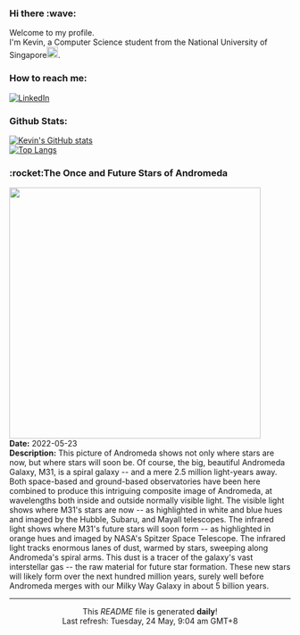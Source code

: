 <h3>Hi there :wave:</h3>

Welcome to my profile.   
I'm Kevin, a Computer Science student from the National University of Singapore<img src="https://img.icons8.com/color/96/000000/singapore-circular.png" width="20px"/>.</p>

<h3>How to reach me: </h3>
<a href="https://www.linkedin.com/in/kevin-foong/"><img alt="LinkedIn" src="https://img.shields.io/badge/linkedin-%230077B5.svg?&style=for-the-badge&logo=linkedin&logoColor=white" /></a> 

<h3>Github Stats: </h3> 

[![Kevin's GitHub stats](https://github-readme-stats.vercel.app/api?username=kevin9foong&theme=tokyonight)](https://github.com/anuraghazra/github-readme-stats) <br/>
[![Top Langs](https://github-readme-stats.vercel.app/api/top-langs/?username=kevin9foong&layout=compact&theme=tokyonight)](https://github.com/anuraghazra/github-readme-stats)

<h3>:rocket:The Once and Future Stars of Andromeda</h3> 
<img width="450" src="https:&#x2F;&#x2F;apod.nasa.gov&#x2F;apod&#x2F;image&#x2F;2205&#x2F;M31_HubbleSpitzerGendler_2000.jpg" /><br/>
<b>Date:</b> 2022-05-23<br/>
<b>Description:</b> This picture of Andromeda shows not only where stars are now, but where stars will soon be. Of course, the big, beautiful Andromeda Galaxy, M31, is a spiral galaxy -- and a mere 2.5 million light-years away.  Both space-based and ground-based observatories have been here combined to produce this intriguing composite image of Andromeda, at wavelengths both inside and outside normally visible light. The visible light shows where M31&#39;s stars are now -- as highlighted in white and blue hues and imaged by the Hubble, Subaru, and Mayall telescopes.  The infrared light shows where M31&#39;s future stars will soon form -- as highlighted in orange hues and imaged by NASA&#39;s Spitzer Space Telescope.  The infrared light tracks enormous lanes of dust, warmed by stars, sweeping along Andromeda&#39;s spiral arms.  This dust is a tracer of the galaxy&#39;s vast interstellar gas -- the raw material for future star formation.  These new stars will likely form over the next hundred million years, surely well before Andromeda merges with our Milky Way Galaxy in about 5 billion years.<br/>

------------
<p align="center">This <i>README</i> file is generated <b>daily</b>!</br>
Last refresh: Tuesday, 24 May, 9:04 am GMT+8<br />